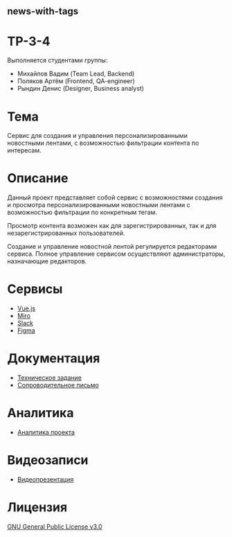 ## news-with-tags
# TP-3-4
Выполняется студентами группы:
- Михайлов Вадим (Team Lead, Backend)
- Поляков Артём (Frontend, QA-engineer)
- Рындин Денис (Designer, Business analyst)
# Тема
Сервис для создания и управления персонализированными новостными лентами, с возможностью фильтрации контента по интересам.
# Описание 
Данный проект представляет собой сервис с возможностями создания и просмотра персонализированными новостными лентами с возможностью фильтрации по конкретным тегам.

Просмотр контента возможен как для зарегистрированных, так и для незарегистрированных пользователей.

Создание и управление новостной лентой регулируется редакторами сервиса. Полное управление сервисом осуществляют администраторы, назначающие редакторов.
# Сервисы
- [Vue.js](https://ru.vuejs.org/index.html)
- [Miro](https://miro.com/ru/)
- [Slack](https://slack.com/)
- [Figma](https://www.figma.com/)
# Документация
- [Техническое задание]()
- [Сопроводительное письмо]()
# Аналитика
- [Аналитика проекта]()
# Видеозаписи
- [Видеопрезентация]()
# Лицензия
[GNU General Public License v3.0](LICENSE)

